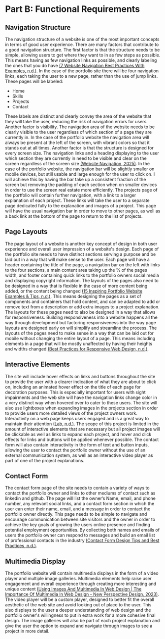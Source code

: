 # Part B: Functional Requirements


## Navigation Structure

The navigation structure of a website is one of the most important concepts in terms of good user experience. There are many factors that contribute to a good navigation structure. The first factor is that the structure needs to be simple, allowing users to get where they want to in as few steps as possible. This means having as few navigation links as possible, and clearly labeling the ones that you do have [(7 Website Navigation Best Practices With Examples, n.d.)](https://www.zotero.org/google-docs/?ccTW6H). In the case of the portfolio site there will be four navigation links, each taking the user to a new page, rather than the use of jump links. These pages will be labeled:



* Home
* Skills
* Projects
* Contact

These labels are distinct and clearly convey the area of the website that they will take the user, reducing the risk of navigation errors for users. Another factor is visibility. The navigation area of the website needs to be clearly visible to the user regardless of which section of a page they are currently in. In the case of the portfolio website the navigation area will always be present at the left of the screen, with vibrant colors so that it stands out at all times. Another factor is that the structure is designed for every screen size. The navigation links and a heading displaying to the user which section they are currently in need to be visible and clear on the screen regardless of the screen size [(Website Navigation, 2025)](https://www.zotero.org/google-docs/?V6t41b). In the case of the portfolio website, the navigation bar will be slightly smaller on mobile devices, but still usable and large enough for the user to click on. I will achieve this by having the bar take up a consistent fraction of the screen but removing the padding of each section when on smaller devices in order to use the screen real estate more efficiently. The projects page of the portfolio will contain further navigation, with a link to a larger explanation of each project. These links will take the user to a separate page dedicated fully to the explanation and images of a project. This page will have the usual navigation bar in order to move to other pages, as well as a back link at the bottom of the page to return to the list of projects.


## Page Layouts

The page layout of a website is another key concept of design in both user experience and overall user impression of a website's design. Each page of the portfolio site needs to have distinct sections serving a purpose and be laid out in a way that will make sense to the user. Each page will have a header containing the title of the page, a navigation bar on the left with links to the four sections, a main content area taking up the ⅔ of the pages width, and footer containing quick links to the portfolio owners social media and displaying copyright information. The layouts of the pages also need to be designed in a way that is flexible in the case of more content being added, or the content being changed [(15 Inspiring Portfolio Website Examples & Tips, n.d.)](https://www.zotero.org/google-docs/?1IXID8). This means designing the pages as a set of components and containers that hold content, and can be adapted to add or remove text from a description or add extra images to a project explanation. The layouts for these pages need to also be designed in a way that allows for responsiveness. Building responsiveness into a website happens all the way through development but factoring responsiveness into the way page layouts are designed early on will simplify and streamline the process. The layouts of the pages need to make sense in a way that can be laid out for mobile without changing the entire layout of a page. This means including elements in a  page that will be mostly unaffected by having their heights and widths changed [(Best Practices for Responsive Web Design, n.d.)](https://www.zotero.org/google-docs/?W3s7Oy).


## Interactive Elements

The site will include hover effects on links and buttons throughout the site to provide the user with a clearer indication of what they are about to click on, including an animated hover effect on the title of each page for decoration purposes. This is especially important for users with sight impairments and the web site will have the navigation links change color in a very distinct way when hovered over to cater to these users. The site will also use lightboxes when expanding images in the projects section in order to provide users more detailed views of the project owners work. Interactivity on a web page keeps users engaged and is a great way to maintain their attention [(Lab, n.d.)](https://www.zotero.org/google-docs/?49xX8C). The scope of this project is limited in the amount of interactive elements that are necessary but all project images will be clickable as well as links to expand each project, and hover and click effects for links and buttons will be applied whenever possible. The contact form will also contain interactivity in the form of text and button inputs, allowing the user to contact the portfolio owner without the use of an external communication system, as well as an interactive video player as part of one of the project explanations.


## Contact Form

The contact form page of the site needs to contain a variety of ways to contact the portfolio owner and links to other mediums of contact such as linkedin and github. The page will list the owner’s Name, email, and phone number, any relevant social links, and a contact form section in which the user can enter their name, email, and a message in order to contact the portfolio owner directly. This page needs to be simple to navigate and encourage communication between site visitors and the owner in order to achieve the key goals of growing the users online presence and finding potential employment opportunities. By collecting both names and emails of users the portfolio owner can respond to messages and build an email list of professional contacts in the industry [(Contact Form Design Tips and Best Practices, n.d.)](https://www.zotero.org/google-docs/?bmUMKw).


## Multimedia Display

The portfolio website will contain multimedia displays in the form of a video player and multiple image galleries. Multimedia elements help raise user engagement and overall experience through creating more interesting and unique content [(Using Images And Multimedia In Web Design | The Importance Of Multimedia In Web Design - New Perspective Design, 2023)](https://www.zotero.org/google-docs/?LK8pqe). The video player will be a custom player, designed to better fit the overall aesthetic of the web site and avoid looking out of place to the user. This also displays to the user a deeper understanding of web design and the portfolio owner's willingness to put in extra work for a more cohesive final design. The image galleries will also be part of each project explanation and give the user the option to expand and navigate through images to see a project in more detail.

